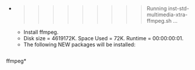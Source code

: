 * >>>>>>>>> Running inst-std-multimedia-xtra-ffmpeg.sh ...
  * Install ffmpeg.
  * Disk size = 4619172K. Space Used = 72K. Runtime = 00:00:00:01.
  * The following NEW packages will be installed:
  ```bash
ffmpeg*
  ```
